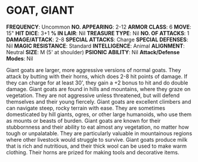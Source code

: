 # GOAT, GIANT

**FREQUENCY**: Uncommon
**NO. APPEARING**: 2-12
**ARMOR CLASS**: 6
**MOVE**: 15"
**HIT DICE**: 3+1
**% IN LAIR**: Nil
**TREASURE TYPE**: Nil
**NO. OF ATTACKS**: 1
**DAMAGE/ATTACK**: 2-8
**SPECIAL ATTACKS**: Charge
**SPECIAL DEFENSES**: Nil
**MAGIC RESISTANCE**: Standard
**INTELLIGENCE**: Animal
**ALIGNMENT**: Neutral
**SIZE**: M (5' at shoulder)
**PSIONIC ABILITY**: Nil
**Attack/Defense Modes**: Nil

Giant goats are larger, more aggressive versions of normal goats. They attack by butting with their horns, which does 2-8 hit points of damage. If they can charge for at least 30', they gain a +2 bonus to hit and do double damage. Giant goats are found in hills and mountains, where they graze on vegetation. They are not aggressive unless threatened, but will defend themselves and their young fiercely. Giant goats are excellent climbers and can navigate steep, rocky terrain with ease. They are sometimes domesticated by hill giants, ogres, or other large humanoids, who use them as mounts or beasts of burden. Giant goats are known for their stubbornness and their ability to eat almost any vegetation, no matter how tough or unpalatable. They are particularly valuable in mountainous regions where other livestock would struggle to survive. Giant goats produce milk that is rich and nutritious, and their thick wool can be used to make warm clothing. Their horns are prized for making tools and decorative items.
